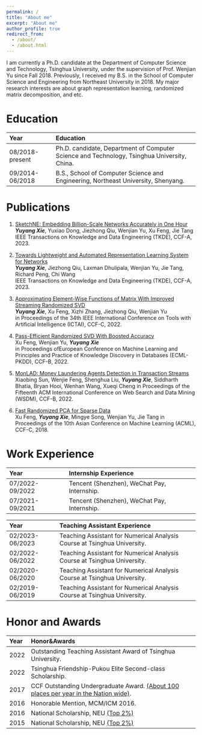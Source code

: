 ```yaml
---
permalink: /
title: "About me"
excerpt: "About me"
author_profile: true
redirect_from: 
  - /about/
  - /about.html
---
```



I am currently a Ph.D. candidate at the Department of Computer Science and Technology, Tsinghua University, under the supervision of Prof. Wenjian Yu since Fall 2018. Previously, I received my B.S. in the School of Computer Science and Engineering from Northeast University in 2018. My major research interests are about graph representation learning, randomized matrix decomposition, and etc.

Education
======

| Year            | Education                                                            |  
| :--------------- | :-------------------------------------- |  
| 08/2018-present    |Ph.D. candidate, Department of Computer Science and Technology, Tsinghua University, China.|  
| 09/2014-06/2018   | B.S., School of Computer Science and Engineering, Northeast University, Shenyang.|  

<!--
Experience
======
| Year            | Experience                                                            |  
| :--------------- | :-------------------------------------- |   
| 08/2018-present    |Ph.D. candidate, Department of Computer Science and Technology, Tsinghua University, China.|  
| 09/2014-06/2018   | B.S., School of Computer Science and Engineering, Northeast University, Shenyang.|  
-->

Publications
======

1. [SketchNE: Embedding Billion-Scale Networks Accurately in One Hour](http://keg.cs.tsinghua.edu.cn/yuxiao/papers/TKDE23-Xie-et-al-SketchNE.pdf)  
***Yuyang Xie***, Yuxiao Dong, Jiezhong Qiu, Wenjian Yu, Xu Feng, Jie Tang  
IEEE Transactions on Knowledge and Data Engineering (TKDE), CCF-A, 2023.

2. [Towards Lightweight and Automated Representation Learning System for Networks](https://arxiv.org/pdf/2302.07084.pdf)   
***Yuyang Xie***, Jiezhong Qiu, Laxman Dhulipala, Wenjian Yu, Jie Tang, Richard Peng, Chi Wang  
IEEE Transactions on Knowledge and Data Engineering (TKDE), CCF-A, 2023.

3. [Approximating Element-Wise Functions of Matrix With Improved Streaming Randomized SVD](http://numbda.cs.tsinghua.edu.cn/papers/ictai22.pdf)     
***Yuyang Xie***, Xu Feng, Xizhi Zhang, Jiezhong Qiu, Wenjian Yu  
in Proceedings of the 34th IEEE International Conference on Tools with Artificial Intelligence (ICTAI), CCF-C, 2022.

4. [Pass-Efficient Randomized SVD With Boosted Accuracy](http://numbda.cs.tsinghua.edu.cn/papers/pkdd23.pdf)   
Xu Feng, Wenjian Yu, ***Yuyang Xie***     
in Proceedings ofEuropean Conference on Machine Learning and Principles and Practice of Knowledge Discovery in Databases (ECML-PKDD), CCF-B, 2022.

5. [MonLAD: Money Laundering Agents Detection in Transaction Streams](https://arxiv.org/pdf/2201.10051.pdf)   
Xiaobing Sun, Wenjie Feng, Shenghua Liu, ***Yuyang Xie***, Siddharth Bhatia, Bryan Hooi, Wenhan Wang, Xueqi Cheng
in Proceedings of the Fifteenth ACM International Conference on Web Search and Data Mining (WSDM), CCF-B, 2022.

6. [Fast Randomized PCA for Sparse Data](http://numbda.cs.tsinghua.edu.cn/papers/acml18.pdf)   
Xu Feng, ***Yuyang Xie***, Mingye Song, Wenjian Yu, Jie Tang
in Proceedings of the 10th Asian Conference on Machine Learning (ACML), CCF-C, 2018.


Work Experience
======

| Year            | Internship Experience                        |   
| :--------------- | :-------------------------------------- |   
| 07/2022-09/2022  |Tencent (Shenzhen), WeChat Pay, Internship.|  
| 07/2021-09/2021  |Tencent (Shenzhen), WeChat Pay, Internship.|  


| Year            | Teaching Assistant Experience                        |  
| :--------------- | :-------------------------------------- |   
| 02/2023-06/2023  |Teaching Assistant for Numerical Analysis Course at Tsinghua University.|  
| 02/2022-06/2022  |Teaching Assistant for Numerical Analysis Course at Tsinghua University.|  
| 02/2020-06/2020  |Teaching Assistant for Numerical Analysis Course at Tsinghua University.|  
| 02/2019-06/2019  |Teaching Assistant for Numerical Analysis Course at Tsinghua University.|  

Honor and Awards
======

| Year            | Honor&Awards                                                           |  
| :--------------- | :-------------------------------------- |   
| 2022   |Outstanding Teaching Assistant Award of Tsinghua University.|  
| 2022   |Tsinghua Friendship-Pukou Elite Second-class Scholarship.|  
| 2017   |CCF Outstanding Undergraduate Award. [(About 100 places per year in the Nation wide)](https://www.ccf.org.cn/Awards/Awards/2017-07-31/602612.shtml).|  
|2016|Honorable Mention, MCM/ICM 2016.|  
| 2016  |National Scholarship, NEU [(Top 2%)](http://www.moe.gov.cn/srcsite/A05/s7505/201612/t20161230_293528.html)|  
| 2015  |National Scholarship, NEU [(Top 2%)](http://www.moe.gov.cn/srcsite/A05/s7505/201601/t20160120_228481.html)|  

<!--
More
======
-->


